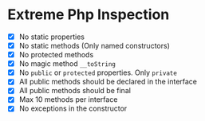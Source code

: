 # Extreme Php Inspection
- [x] No static properties
- [x] No static methods (Only named constructors)
- [x] No protected methods
- [x] No magic method `__toString`
- [x] No `public` or `protected` properties. Only `private`
- [x] All public methods should be declared in the interface
- [x] All public methods should be final
- [x] Max 10 methods per interface
- [x] No exceptions in the constructor